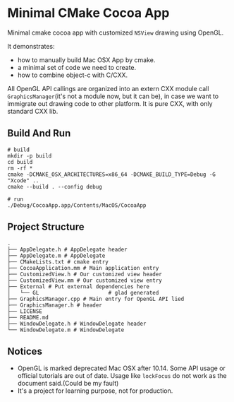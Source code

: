 # Minimal CMake Cocoa App

Minimal cmake cocoa app with customized `NSView` drawing using OpenGL.

It demonstrates:

- how to manually build Mac OSX App by cmake.
- a minimal set of code we need to create.
- how to combine object-c with C/CXX.

All OpenGL API callings are organized into an extern CXX module call `GraphicsManager`(it's not a module now, but it can
be), in case we want to immigrate out drawing code to other platform. It is pure CXX, with only standard CXX lib.

## Build And Run

```shell
# build
mkdir -p build
cd build
rm -rf *
cmake -DCMAKE_OSX_ARCHITECTURES=x86_64 -DCMAKE_BUILD_TYPE=Debug -G "Xcode" ..
cmake --build . --config debug

# run
./Debug/CocoaApp.app/Contents/MacOS/CocoaApp 
```



## Project Structure

```shell
.
├── AppDelegate.h # AppDelegate header
├── AppDelegate.m # AppDelegate
├── CMakeLists.txt # cmake entry
├── CocoaApplication.mm # Main application entry
├── CustomizedView.h # Our customized view header
├── CustomizedView.mm # Our customized view entry
├── External # Put external dependencies here
│   └── GL                      # glad generated
├── GraphicsManager.cpp # Main entry for OpenGL API lied
├── GraphicsManager.h # header
├── LICENSE
├── README.md
├── WindowDelegate.h # WindowDelegate header
└── WindowDelegate.m # WindowDelegate

```

## Notices

- OpenGL is marked deprecated Mac OSX after 10.14. Some API usage or official tutorials are out of date. Usage
  like `lockFocus` do not work as the document said.(Could be my fault)
- It's a project for learning purpose, not for production.
